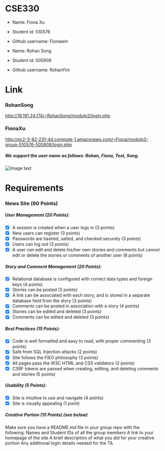 # CSE330
- Name: Fiona Xu
- Student id: 510576
- Github username: Fionawin

- Name: Rohan Song
- Student id: 505908
- Github username: RohanYim


# Link
### RohanSong
http://18.191.24.174/~RohanSong/module2/login.php
### FionaXu
http://ec2-3-82-231-44.compute-1.amazonaws.com/~Fiona/module3-group-510576-505908/login.php

##### We support the user name as follows: Rohan, Fiona, Test, Song.
![Image text](http://ec2-3-82-231-44.compute-1.amazonaws.com/~Fiona/module3-group-510576-505908/static/login.png)

# Requirements

### News Site (60 Points)

##### User Management (20 Points):
- [x] A session is created when a user logs in (3 points)
- [x] New users can register (3 points)
- [x] Passwords are hashed, salted, and checked securely (3 points)
- [x] Users can log out (3 points)
- [x] A user can edit and delete his/her own stories and comments but cannot edit or delete the stories or comments of another user (8 points)

##### Story and Comment Management (20 Points):
- [x] Relational database is configured with correct data types and foreign keys (4 points)
- [x] Stories can be posted (3 points)
- [x] A link can be associated with each story, and is stored in a separate database field from the story (3 points)
- [x] Comments can be posted in association with a story (4 points)
- [x] Stories can be edited and deleted (3 points)
- [x] Comments can be edited and deleted (3 points)

##### Best Practices (15 Points):
- [x] Code is well formatted and easy to read, with proper commenting (3 points)
- [x] Safe from SQL Injection attacks (2 points)
- [x] Site follows the FIEO philosophy (3 points)
- [x] All pages pass the W3C HTML and CSS validators (2 points)
- [x] CSRF tokens are passed when creating, editing, and deleting comments and stories (5 points)

##### Usability (5 Points):
- [x] Site is intuitive to use and navigate (4 points)
- [x] Site is visually appealing (1 point)

##### Creative Portion (15 Points) (see below)

Make sure you have a README.md file in your group repo with the following:
Names and Student IDs of all the group members
A link to your homepage of the site
A brief description of what you did for your creative portion
Any additional login details needed for the TA

